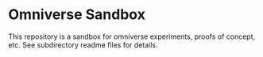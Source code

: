 # Omniverse Sandbox

This repository is a sandbox for omniverse experiments, proofs of concept, etc. See subdirectory readme files for details.